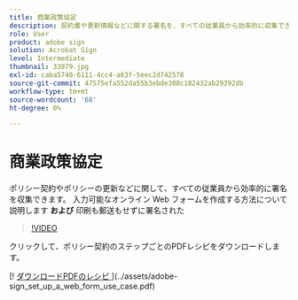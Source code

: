 ```yaml
---
title: 商業政策協定
description: 契約書や更新情報などに関する署名を、すべての従業員から効率的に収集できます
role: User
product: adobe sign
solution: Acrobat Sign
level: Intermediate
thumbnail: 33979.jpg
exl-id: caba5740-6111-4cc4-a63f-5eec2d742578
source-git-commit: 47575efa552da55b3ebde308c182432ab29392db
workflow-type: tm+mt
source-wordcount: '68'
ht-degree: 0%

---
```


# 商業政策協定

ポリシー契約やポリシーの更新などに関して、すべての従業員から効率的に署名を収集できます。 入力可能なオンライン Web フォームを作成する方法について説明します **および** 印刷も郵送もせずに署名された

>[!VIDEO](https://video.tv.adobe.com/v/33979?hidetitle=true)

クリックして、ポリシー契約のステップごとのPDFレシピをダウンロードします。

[! [ ダウンロードPDFのレシピ ](../assets/acrobat_PDF_96.png)](../assets/adobe-sign_set_up_a_web_form_use_case.pdf)

